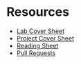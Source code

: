 # Resources

* [Lab Cover Sheet](/rsc/lab_coversheet.pdf)
* [Project Cover Sheet](/rsc/proj_coversheet.pdf)
* [Reading Sheet](/rsc/reading_sheet.pdf)
* [Pull Requests](/rsc/pull_requests.md)
